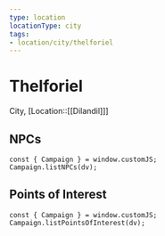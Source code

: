 ```yaml
---
type: location
locationType: city
tags: 
- location/city/thelforiel
---
```


# Thelforiel
City, [Location::[[Dilandil]]]

## NPCs

```dataviewjs
const { Campaign } = window.customJS;
Campaign.listNPCs(dv);
```

## Points of Interest

```dataviewjs
const { Campaign } = window.customJS;
Campaign.listPointsOfInterest(dv);
```
